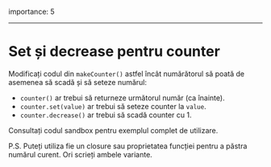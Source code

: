 importance: 5

---

# Set și decrease pentru counter

Modificați codul din `makeCounter()` astfel încât numărătorul să poată de asemenea să scadă și să seteze numărul:

- `counter()` ar trebui să returneze următorul număr (ca înainte).
- `counter.set(value)` ar trebui să seteze counter la `value`.
- `counter.decrease()` ar trebui să scadă counter cu 1.

Consultați codul sandbox pentru exemplul complet de utilizare.

P.S. Puteți utiliza fie un closure sau proprietatea funcției pentru a păstra numărul curent. Ori scrieți ambele variante.